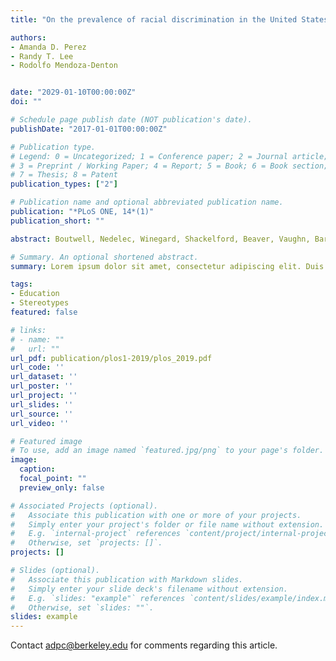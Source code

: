 ```yaml
---
title: "On the prevalence of racial discrimination in the United States"

authors:
- Amanda D. Perez
- Randy T. Lee
- Rodolfo Mendoza-Denton


date: "2029-01-10T00:00:00Z"
doi: ""

# Schedule page publish date (NOT publication's date).
publishDate: "2017-01-01T00:00:00Z"

# Publication type.
# Legend: 0 = Uncategorized; 1 = Conference paper; 2 = Journal article;
# 3 = Preprint / Working Paper; 4 = Report; 5 = Book; 6 = Book section;
# 7 = Thesis; 8 = Patent
publication_types: ["2"]

# Publication name and optional abbreviated publication name.
publication: "*PLoS ONE, 14*(1)"
publication_short: ""

abstract: Boutwell, Nedelec, Winegard, Shackelford, Beaver, Vaughn, Barnes, & Wright (2017) published an article in this journal that interprets data from the Add Health dataset as showing that only one-quarter of individuals in the United States experience discrimination. In Study 1, we attempted to replicate Boutwell et al.’s findings using a more direct measure of discrimination. Using data from the Pew Research Center, we examined a large sample of American respondents (N = 3,716) and explored the prevalence of discrimination experiences among various racial groups. Our findings stand in contrast to Boutwell et al.’s estimates, revealing that between 50% and 75% of Black, Hispanic, and Asian respondents (depending on the group and analytic approach) reported discriminatory treatment. In Study 2, we explored whether question framing affected how participants responded to Boutwell's question about experiencing less respect and courtesy. Regardless of question framing, non-White participants reported more experiences than White participants. Further, there was an interaction of participant race and question framing such that when participants were asked about experiences of less respect or courtesy broadly, there were no differences between non-White participants and White participants, but when they were asked about experiences that were specifically race-based, non-White participants reported more experiences than White participants. The current research provides a counterweight to the claim that discrimination is not a prevalent feature of the lives of minority groups and the serious implications this claim poses for research and public policy

# Summary. An optional shortened abstract.
summary: Lorem ipsum dolor sit amet, consectetur adipiscing elit. Duis posuere tellus ac convallis placerat. Proin tincidunt magna sed ex sollicitudin condimentum.

tags:
- Education
- Stereotypes
featured: false

# links:
# - name: ""
#   url: ""
url_pdf: publication/plos1-2019/plos_2019.pdf
url_code: ''
url_dataset: ''
url_poster: ''
url_project: ''
url_slides: ''
url_source: ''
url_video: ''

# Featured image
# To use, add an image named `featured.jpg/png` to your page's folder. 
image: 
  caption: 
  focal_point: ""
  preview_only: false

# Associated Projects (optional).
#   Associate this publication with one or more of your projects.
#   Simply enter your project's folder or file name without extension.
#   E.g. `internal-project` references `content/project/internal-project/index.md`.
#   Otherwise, set `projects: []`.
projects: []

# Slides (optional).
#   Associate this publication with Markdown slides.
#   Simply enter your slide deck's filename without extension.
#   E.g. `slides: "example"` references `content/slides/example/index.md`.
#   Otherwise, set `slides: ""`.
slides: example
---
```


Contact adpc@berkeley.edu for comments regarding this article.
